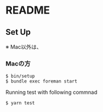 # README


## Set Up

※ Mac以外は、

### Macの方

```
$ bin/setup
$ bundle exec foreman start
```

Running test with following commnad
```
$ yarn test
```
